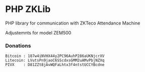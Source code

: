 # PHP ZKLib

PHP library for communication with ZKTeco Attendance Machine

Adjustemnts for model ZEM500

### Donations
```
Bitcoin : 187w4iNVHX44y2PC96AuhP286aUKNjcrXV
Litecoin: LVutsPn9jaoC6SScdxsGMM2uAMvPbjNZXq
PIVX    : D81ZZt8jAvWQFaLhtx3f4ntstUCCYBcdne
```
